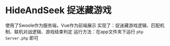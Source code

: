 # HideAndSeek 捉迷藏游戏
使用了Swoole作为服务端，Vue作为前端展示
实现了：捉迷藏游戏逻辑、匹配机制、联机对战逻辑、游戏结束判定
运行方法：在app文件夹下运行
`php Server.php`
即可
